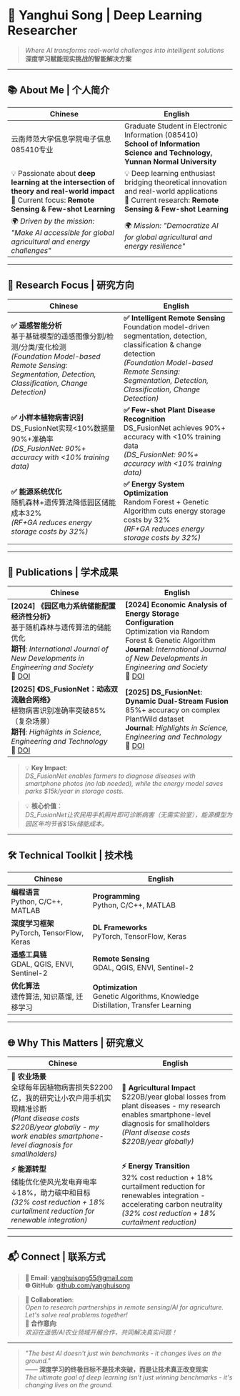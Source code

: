 # 🌟 Yanghui Song | Deep Learning Researcher

> *Where AI transforms real-world challenges into intelligent solutions*  
> **深度学习赋能现实挑战的智能解决方案**

---

## 📚 **About Me | 个人简介**

| **Chinese** | **English** |
|-------------|-------------|
| 云南师范大学信息学院电子信息085410专业 | Graduate Student in Electronic Information (085410)<br>**School of Information Science and Technology, Yunnan Normal University** | **云南师范大学信息学院电子信息085410专业**<br>**School of Information Science and Technology, Yunnan Normal University** |
| 💡 Passionate about **deep learning at the intersection of theory and real-world impact**<br>🌱 Current focus: **Remote Sensing & Few-shot Learning** | 💡 Deep learning enthusiast bridging theoretical innovation and real-world applications<br>🌱 Current research: **Remote Sensing & Few-shot Learning** |
| 🌍 *Driven by the mission: "Make AI accessible for global agricultural and energy challenges"* | 🌍 *Mission: "Democratize AI for global agricultural and energy resilience"* |

---

## 🔬 **Research Focus | 研究方向**

| **Chinese** | **English** |
|-------------|-------------|
| **✅ 遥感智能分析**<br>基于基础模型的遥感图像分割/检测/分类/变化检测<br>*(Foundation Model-based Remote Sensing: Segmentation, Detection, Classification, Change Detection)* | **✅ Intelligent Remote Sensing**<br>Foundation model-driven segmentation, detection, classification & change detection<br>*(Foundation Model-based Remote Sensing: Segmentation, Detection, Classification, Change Detection)* |
| **✅ 小样本植物病害识别**<br>DS_FusionNet实现<10%数据量90%+准确率<br>*(DS_FusionNet: 90%+ accuracy with <10% training data)* | **✅ Few-shot Plant Disease Recognition**<br>DS_FusionNet achieves 90%+ accuracy with <10% training data<br>*(DS_FusionNet: 90%+ accuracy with <10% training data)* |
| **✅ 能源系统优化**<br>随机森林+遗传算法降低园区储能成本32%<br>*(RF+GA reduces energy storage costs by 32%)* | **✅ Energy System Optimization**<br>Random Forest + Genetic Algorithm cuts energy storage costs by 32%<br>*(RF+GA reduces energy storage costs by 32%)* |

---

## 📝 **Publications | 学术成果**

| **Chinese** | **English** |
|-------------|-------------|
| **[2024] 《园区电力系统储能配置经济性分析》**<br>基于随机森林与遗传算法的储能优化<br>**期刊**: *International Journal of New Developments in Engineering and Society*<br>🔗 [DOI](https://doi.org/10.25236/IJNDES.2024.080404) | **[2024] Economic Analysis of Energy Storage Configuration**<br>Optimization via Random Forest & Genetic Algorithm<br>**Journal**: *International Journal of New Developments in Engineering and Society*<br>🔗 [DOI](https://doi.org/10.25236/IJNDES.2024.080404) |
| **[2025] 《DS_FusionNet：动态双流融合网络》**<br>植物病害识别准确率突破85%（复杂场景）<br>**期刊**: *Highlights in Science, Engineering and Technology*<br>🔗 [DOI](https://doi.org/10.54097/mj2fea78) | **[2025] DS_FusionNet: Dynamic Dual-Stream Fusion**<br>85%+ accuracy on complex PlantWild dataset<br>**Journal**: *Highlights in Science, Engineering and Technology*<br>🔗 [DOI](https://doi.org/10.54097/mj2fea78) |

> 💡 **Key Impact**:  
> *DS_FusionNet enables farmers to diagnose diseases with smartphone photos (no lab needed), while the energy model saves parks $15k/year in storage costs.*

> 💡 **核心价值**：  
> *DS_FusionNet让农民用手机照片即可诊断病害（无需实验室），能源模型为园区年均节省$15k储能成本。*

---

## 🛠️ **Technical Toolkit | 技术栈**

| **Chinese** | **English** |
|-------------|-------------|
| **编程语言**<br>Python, C/C++, MATLAB | **Programming**<br>Python, C/C++, MATLAB |
| **深度学习框架**<br>PyTorch, TensorFlow, Keras | **DL Frameworks**<br>PyTorch, TensorFlow, Keras |
| **遥感工具链**<br>GDAL, QGIS, ENVI, Sentinel-2 | **Remote Sensing**<br>GDAL, QGIS, ENVI, Sentinel-2 |
| **优化算法**<br>遗传算法, 知识蒸馏, 迁移学习 | **Optimization**<br>Genetic Algorithms, Knowledge Distillation, Transfer Learning |

---

## 🌐 **Why This Matters | 研究意义**

| **Chinese** | **English** |
|-------------|-------------|
| **🌱 农业场景**<br>全球每年因植物病害损失$2200亿，我的研究让小农户用手机实现精准诊断<br>*(Plant disease costs $220B/year globally - my work enables smartphone-level diagnosis for smallholders)* | **🌱 Agricultural Impact**<br>$220B/year global losses from plant diseases - my research enables smartphone-level diagnosis for smallholders<br>*(Plant disease costs $220B/year globally)* |
| **⚡ 能源转型**<br>储能优化使风光发电弃电率↓18%，助力碳中和目标<br>*(32% cost reduction + 18% curtailment reduction for renewable integration)* | **⚡ Energy Transition**<br>32% cost reduction + 18% curtailment reduction for renewables integration - accelerating carbon neutrality<br>*(32% cost reduction + 18% curtailment reduction)* |

---

## 📬 **Connect | 联系方式**

> **📧 Email**: yanghuisong55@gmail.com  
> **🌐 GitHub**: [github.com/yanghuisong](https://github.com/yanghuisong) 


> **🤝 Collaboration**:  
> *Open to research partnerships in remote sensing/AI for agriculture. Let's solve real problems together!*  
> **🤝 合作意向**:  
> *欢迎在遥感/AI农业领域开展合作，共同解决真实问题！*

---

> *"The best AI doesn't just win benchmarks - it changes lives on the ground."*  
> **—— 深度学习的终极目标不是技术突破，而是让技术真正改变现实**  
> *The ultimate goal of deep learning isn't just winning benchmarks - it's changing lives on the ground.*
